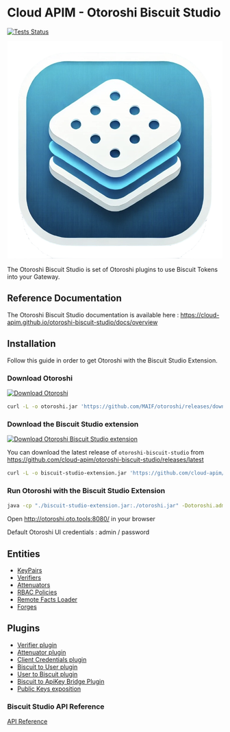# Cloud APIM - Otoroshi Biscuit Studio

[![Tests Status](https://github.com/cloud-apim/otoroshi-biscuit-studio/actions/workflows/test-extension.yml/badge.svg)](https://github.com/cloud-apim/otoroshi-biscuit-studio/actions/workflows/test-extension.yml)

![](/images/otoroshi-biscuit-studio-logo.png)

The Otoroshi Biscuit Studio is set of Otoroshi plugins to use Biscuit Tokens into your Gateway.

## Reference Documentation

The Otoroshi Biscuit Studio documentation is available here : https://cloud-apim.github.io/otoroshi-biscuit-studio/docs/overview

## Installation 

Follow this guide in order to get Otoroshi with the Biscuit Studio Extension.
### Download Otoroshi

[ ![Download Otoroshi](https://img.shields.io/github/release/MAIF/otoroshi.svg) ](https://github.com/MAIF/otoroshi/releases/download/v17.0.0/otoroshi.jar)

```sh
curl -L -o otoroshi.jar 'https://github.com/MAIF/otoroshi/releases/download/v17.0.0/otoroshi.jar'
```

### Download the Biscuit Studio extension
  
[![Download Otoroshi Biscuit Studio extension](https://img.shields.io/github/release/cloud-apim/otoroshi-biscuit-studio.svg) ](https://github.com/cloud-apim/otoroshi-biscuit-studio/releases/download/0.0.13/otoroshi-biscuit-studio-0.0.13.jar)

You can download the latest release of `otoroshi-biscuit-studio` from https://github.com/cloud-apim/otoroshi-biscuit-studio/releases/latest

```sh
curl -L -o biscuit-studio-extension.jar 'https://github.com/cloud-apim/otoroshi-biscuit-studio/releases/download/0.0.13/otoroshi-biscuit-studio-0.0.13.jar'
```

### Run Otoroshi with the Biscuit Studio Extension

```sh
java -cp "./biscuit-studio-extension.jar:./otoroshi.jar" -Dotoroshi.adminLogin=admin -Dotoroshi.adminPassword=password -Dotoroshi.storage=file play.core.server.ProdServerStart
```

Open http://otoroshi.oto.tools:8080/ in your browser

Default Otoroshi UI credentials : admin / password
## Entities
  - [KeyPairs](https://cloud-apim.github.io/otoroshi-biscuit-studio/docs/entities/keypairs)
  - [Verifiers](https://cloud-apim.github.io/otoroshi-biscuit-studio/docs/entities/verifiers)
  - [Attenuators](https://cloud-apim.github.io/otoroshi-biscuit-studio/docs/entities/attenuators)
  - [RBAC Policies](https://cloud-apim.github.io/otoroshi-biscuit-studio/docs/entities/rbac)
  - [Remote Facts Loader](https://cloud-apim.github.io/otoroshi-biscuit-studio/docs/entities/remotefacts)
  - [Forges](https://cloud-apim.github.io/otoroshi-biscuit-studio/docs/entities/forges)
## Plugins
 - [Verifier plugin](https://cloud-apim.github.io/otoroshi-biscuit-studio/docs/plugins/verifiers)
 - [Attenuator plugin](https://cloud-apim.github.io/otoroshi-biscuit-studio/docs/plugins/attenuators)
 - [Client Credentials plugin](https://cloud-apim.github.io/otoroshi-biscuit-studio/docs/plugins/clientcredentials)
 - [Biscuit to User plugin](https://cloud-apim.github.io/otoroshi-biscuit-studio/docs/plugins/biscuit-user-extractor)
 - [User to Biscuit plugin](https://cloud-apim.github.io/otoroshi-biscuit-studio/docs/plugins/user-to-biscuit)
 - [Biscuit to ApiKey Bridge Plugin](https://cloud-apim.github.io/otoroshi-biscuit-studio/docs/plugins/apikeybridge)
 - [Public Keys exposition](https://cloud-apim.github.io/otoroshi-biscuit-studio/docs/plugins/keypairsexposition)

### Biscuit Studio API Reference

[API Reference](https://cloud-apim.github.io/otoroshi-biscuit-studio/docs/api)